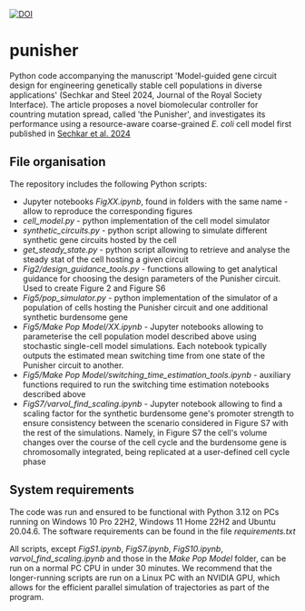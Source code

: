 [![DOI](https://zenodo.org/badge/807035579.svg)](https://doi.org/10.5281/zenodo.14046987)
# punisher
Python code accompanying the manuscript 'Model-guided gene circuit design for engineering genetically stable cell populations in diverse applications' (Sechkar and Steel 2024, Journal of the Royal Society Interface). The article proposes a novel biomolecular controller for countring mutation spread, called 'the Punisher', and investigates its performance using a resource-aware coarse-grained _E. coli_ cell model first published in [Sechkar et al. 2024](https://www.nature.com/articles/s41467-024-46410-9) 

## File organisation
The repository includes the following Python scripts:
- Jupyter notebooks _FigXX.ipynb_, found in folders with the same name - allow to reproduce the corresponding figures
- _cell_model.py_ - python implementation of the cell model simulator
- _synthetic_circuits.py_ - python script allowing to simulate different synthetic gene circuits hosted by the cell
- _get_steady_state.py_ - python script allowing to retrieve and analyse the steady stat of the cell hosting a given circuit
- _Fig2/design_guidance_tools.py_ - functions allowing to get analytical guidance for choosing the design parameters of the Punisher circuit. Used to create Figure 2 and Figure S6
- _Fig5/pop_simulator.py_ - python implementation of the simulator of a population of cells hosting the Punisher circuit and one additional synthetic burdensome gene
- _Fig5/Make Pop Model/XX.ipynb_ - Jupyter notebooks allowing to parameterise the cell population model described above using stochastic single-cell model simulations. Each notebook typically outputs the estimated mean switching time from one state of the Punisher circuit to another.
- _Fig5/Make Pop Model/switching_time_estimation_tools.ipynb_ - auxiliary functions required to run the switching time estimation notebooks described above
- _FigS7/varvol_find_scaling.ipynb_ - Jupyter notebook allowing to find a scaling factor for the synthetic burdensome gene's promoter strength to ensure consistency between the scenario considered in Figure S7 with the rest of the simulations. Namely, in Figure S7 the cell's volume changes over the course of the cell cycle and the burdensome gene is chromosomally integrated, being replicated at a user-defined cell cycle phase

## System requirements
The code was run and ensured to be functional with Python 3.12 on PCs running on Windows 10 Pro 22H2, Windows 11 Home 22H2 and Ubuntu 20.04.6. The software requirements can be found in the file _requirements.txt_

All scripts, except _FigS1.ipynb_, _FigS7.ipynb_, _FigS10.ipynb_, _varvol_find_scaling.ipynb_ and those in the _Make Pop Model_ folder, can be run on a normal PC CPU in under 30 minutes. We recommend that the longer-running scripts are run on a Linux PC with an NVIDIA GPU, which allows for the efficient parallel simulation of trajectories as part of the program.
